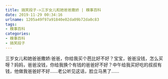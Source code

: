 ```yaml
---
title: 搞笑段子->三岁女儿和她爸爸撒娇 | 糗事百科
date: 2019-11-29 00:34:16
urlname: 1205a49f97a91840e02da09b72da0c83
tags: 
- 糗事百科
categories:
- 糗事百科
- 搞笑段子
---
```

三岁女儿和她爸爸撒娇:爸爸，你给我买个芭比好不好？宝宝，爸爸没钱，怎么买呀？妈妈，爸爸没钱，你给我换个有钱的爸爸好不好？中午给我买好吃的叔叔有钱，他做我爸爸好不好……老公听见这话，脸立马黑了……


